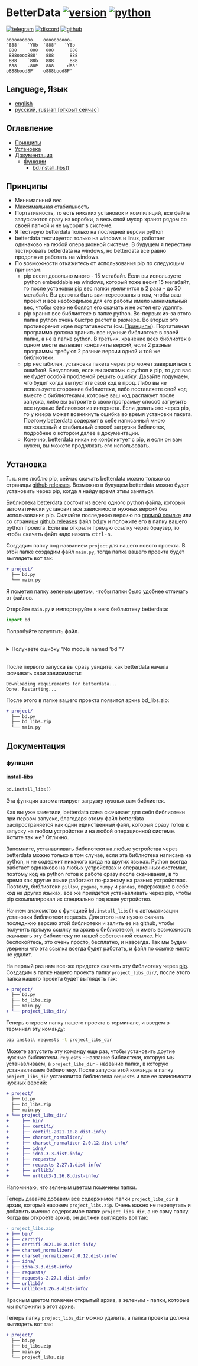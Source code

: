 # BetterData [![version](svg/version.svg)](https://github.com/gmankab/betterdata) [![python](svg/python.svg)](https://www.python.org)

[![telegram](svg/telegram.svg)](https://t.me/gmanka)
[![discord](svg/discord.svg)](https://discordapp.com/users/396578935540023296)
[![github](svg/github.svg)](https://github.com/gmankab/betterdata)

```text
oooooooooo.   oooooooooo.
`888'   `Y8b  `888'   `Y8b
 888     888   888      888
 888oooo888'   888      888
 888    `88b   888      888
 888    .88P   888     d88'
o888bood8P'   o888bood8P'

```

## Language, Язык

- [english](readme.md)
- [русский, russian [открыт сейчас]](readme_ru.md)

## Оглавление

- [Принципы](#принципы)
- [Установка](#установка)
- [Документация](#документация)
  - [Функции](#функции)
    - [bd.install_libs()](#install-libs)

## Принципы

- Минимальный вес
- Максимальная стабильность
- Портативность, то есть никаких установок и компиляций, все файлы запускаются сразу из коробки, а весь свой мусор хранят рядом со своей папкой и не мусорят в системе.
- Я тестирую betterdata только на последней версии python
- betterdata тестируется только на windows и linux, работает одинаково на любой операционной системе.
В будущем я перестану тестировать betterdata на windows, но betterdata все равно продолжит работать на windows.
- По возможности откажитесь от использования
pip по следующим причинам:
  - pip весит довольно много - 15 мегабайт. Если вы используете python embeddable на windows, который тоже весит 15 мегабайт, то после установки pip вес папки увеличится в 2 раза - до 30 мегабайт. Вы должны быть заинтересованы в том, чтобы ваш проект и все необходимое для его работы имело минимальный вес, чтобы юзер не боялся его скачать и не хотел его удалять.
  - pip хранит все библиотеке в папке python. Во-первых из-за этого папка python очень быстро растет в размере. Во вторых это противоречит идее портативности (см. [Принципы](#принципы)). Портативная программа должна хранить все нужные библиотеке в своей папке, а не в папке python. В третьих, хранение всех библиотек в одном месте вызывает конфликты версий, если 2 разные программы требуют 2 разные версии одной и той же библиотеки.
  - pip нестабилен, установка пакета через pip может завершиться с ошибкой. Безусловно, если вы знакомы с python и pip, то для вас не будет особой проблемой решить ошибку. Давайте подумаем, что будет когда вы пустите свой код в прод. Либо вы не используете сторонние библиотеки, либо поставляете свой код вместе с библиотеками, которые ваш код распакует после запуска, либо вы встроите в свою программу способ загрузить все нужные библиотеки из интернета. Если делать это через pip, то у юзера может возникнуть ошибка во время установки пакета. Поэтому betterdata содержит в себе написанный мною легковесный и стабильный способ загрузки библиотек, подробнее о котором далее в документации.
  - Конечно, betterdata никак не конфликтует с pip, и если он вам нужен, вы можете продолжать его использовать.

## Установка

Т. к. я не люблю pip, сейчас скачать betterdata можно только со страницы [github releases](https://github.com/gmankab/betterdata/releases). Возможно в будущем betterdata можно будет
установить через pip, когда я найду время этим заняться.

Библиотека betterdata состоит из всего одного python файла, который автоматически установит все зависимости нужных версий без использования pip. Скачайте последнюю версию по [прямой ссылке](https://raw.githubusercontent.com/gmankab/betterdata/main/latest_release/bd.py) или со страницы [github releases](https://github.com/gmankab/betterdata/releases) файл bd.py и положите его в папку вашего python проекта. Если вы открыли прямую ссылку через браузер, то чтобы скачать файл надо нажать <kbd>ctrl-s</kbd>.

Создадим папку под названием `project` для нашего нового проекта. В этой папке создадим файл `main.py`, тогда папка вашего проекта будет выглядеть вот так:

```diff
+ project/
  ├── bd.py
  └── main.py
```

Я пометил папку зеленым цветом, чтобы папки было удобнее отличать от файлов.

Откройте `main.py` и импортируйте в него библиотеку betterdata:

```py
import bd
```

Попробуйте запустить файл.

<br />
<details>
  <summary>
    Получаете ошибку "No module named 'bd'"?
  </summary>
  <br />
  Если вы получаете ошибку

  ```py
  ModuleNotFoundError: No module named 'bd'
  ```

  Для начала убедитесь, что `main.py` и `bd.py` находятся в одной папке. Если все так, но ошибка все равно появляется, значит вы запускаете `main.py` не из папки `project/`. Вам нужно либо [перейти в папку](https://www.google.com/search?q=how+to+change+folder+in+terminal) `project/` в вашем терминале и запустить `main.py` оттуда, либо добавить папку `project/` в sys.path с помощью этого кода:

  ```py
  import pathlib
  import sys

  sys.path.append(
      str(pathlib.Path(__file__).parent)
  )

  import bd
  ```

  Теперь файл должен запускаться без ошибок.

</details>
<br />

После первого запуска вы сразу увидите, как betterdata начала скачивать свои зависимости:

```text
Downloading requirements for betterdata...
Done. Restarting...
```

После этого в папке вашего проекта появится архив bd_libs.zip:

```diff
+ project/
  ├── bd.py
  ├── bd_libs.zip
  └── main.py
```

## Документация

### функции

#### install-libs

```py
bd.install_libs()
```

Эта функция автоматизирует загрузку нужных вам библиотек.

Как вы уже заметили, betterdata сама скачивает для себя библиотеки при первом запуске, благодаря этому файл betterdata распространяется как один единственный файл, который сразу готов к запуску на любом устройстве и на любой операционной системе. Хотите так же? Отлично.

Запомните, устанавливать библиотеки на любые устройства через betterdata можно только в том случае, если эта библиотека написана на python, и не содержит никакого когда на других языках. Python всегда работает одинаково на любых устройствах и операционных системах, поэтому код на python готов к работе сразу после скачивания, в то время как другие языки работают по-разному на разных устройствах. Поэтому, библиотеки `pillow`, `pygame`, `numpy` и `pandas`, содержащие в себе код на других языках, все же прийдется устанавливать через pip, чтобы pip скомпилировал их специально под ваше устройство.

Начнем знакомство с функцией `bd.install_libs()` с автоматизации установки библиотеки requests. Для этого нам нужно скачать последнюю версию этой библиотеки и залить ее на github, чтобы получить прямую ссылку на архив с библиотекой, и иметь возможность скачивать эту библиотеку по нашей собственной ссылке. Не беспокойтесь, это очень просто, бесплатно, и навсегда. Так мы будем уверены что эта ссылка всегда будет работать, и файл по ссылке никто не удалит.

На первый раз нам все-же придется скачать эту библиотеку через [pip](https://pip.pypa.io/en/stable/installation/). Создадим в папке нашего проекта папку `project_libs_dir/`, после этого папка нашего проекта будет выглядеть так:

```diff
+ project/
  ├── bd.py
  ├── bd_libs.zip
  ├── main.py
+ └── project_libs_dir/
```

Теперь откроем папку нашего проекта в терминале, и введем в терминал эту команду:

```sh
pip install requests -t project_libs_dir
```

Можете запустить эту команду еще раз, чтобы установить другие нужные библиотеки. `requests` - название библиотеки, которую мы устанавливаем, а `project_libs_dir` - название папки, в которую устанавливаем библиотеку. После запуска этой команды в папку `project_libs_dir` установится библиотека `requests` и все ее зависимости нужных версий:

```diff
+ project/
  ├── bd.py
  ├── bd_libs.zip
  ├── main.py
+ └── project_libs_dir/
+     ├── bin/
+     ├── certifi/
+     ├── certifi-2021.10.8.dist-info/
+     ├── charset_normalizer/
+     ├── charset_normalizer-2.0.12.dist-info/
+     ├── idna/
+     ├── idna-3.3.dist-info/
+     ├── requests/
+     ├── requests-2.27.1.dist-info/
+     ├── urllib3/
+     └── urllib3-1.26.8.dist-info/
```

Напоминаю, что зеленым цветом помечены папки.

Теперь давайте добавим все содержимое папки `project_libs_dir` в архив, который назовем `project_libs.zip`. Очень важно не перепутать и добавить именно содержимое папки `project_libs_dir`, а не саму папку. Когда вы откроете архив, он должен выглядеть вот так:

```diff
- project_libs.zip
+ ├── bin/
+ ├── certifi/
+ ├── certifi-2021.10.8.dist-info/
+ ├── charset_normalizer/
+ ├── charset_normalizer-2.0.12.dist-info/
+ ├── idna/
+ ├── idna-3.3.dist-info/
+ ├── requests/
+ ├── requests-2.27.1.dist-info/
+ ├── urllib3/
+ └── urllib3-1.26.8.dist-info/
```

Красным цветом помечен открытый архив, а зеленым - папки, которые мы положили в этот архив.

Теперь папку `project_libs_dir` можно удалить, а папка проекта должна выглядеть вот так:

```diff
+ project/
  ├── bd.py
  ├── bd_libs.zip
  ├── main.py
  └── project_libs.zip
```